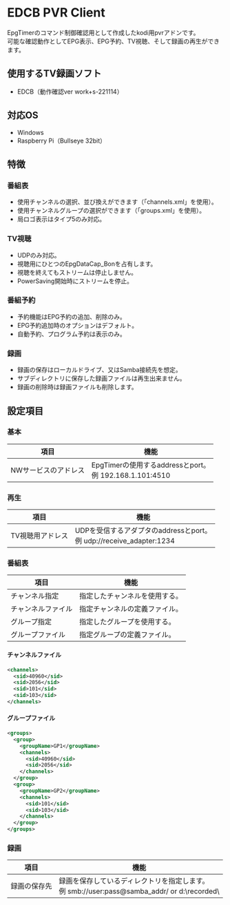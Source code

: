 # EDCB PVR Client
EpgTimerのコマンド制御確認用として作成したkodi用pvrアドンです。  
可能な確認動作としてEPG表示、EPG予約、TV視聴、そして録画の再生ができます。  

## 使用するTV録画ソフト
 - EDCB（動作確認ver work+s-221114）

## 対応OS
 - Windows
 - Raspberry Pi（Bullseye 32bit）

## 特徴
### 番組表
 - 使用チャンネルの選択、並び換えができます（「channels.xml」を使用）。
 - 使用チャンネルグループの選択ができます（「groups.xml」を使用）。
 - 局ロゴ表示はタイプ5のみ対応。

### TV視聴
- UDPのみ対応。
- 視聴用にひとつのEpgDataCap_Bonを占有します。
- 視聴を終えてもストリームは停止しません。
- PowerSaving開始時にストリームを停止。

### 番組予約
 - 予約機能はEPG予約の追加、削除のみ。
 - EPG予約追加時のオプションはデフォルト。
 - 自動予約、プログラム予約は表示のみ。

### 録画
 - 録画の保存はローカルドライブ、又はSamba接続先を想定。
 - サブディレクトリに保存した録画ファイルは再生出来ません。
 - 録画の削除時は録画ファイルも削除します。

## 設定項目
### 基本
| 項目 | 機能 |
----|----
| NWサービスのアドレス | EpgTimerの使用するaddressとport。<br>例 192.168.1.101:4510 |

### 再生
| 項目 | 機能 |
----|----
| TV視聴用アドレス | UDPを受信するアダプタのaddressとport。<br>例 udp://receive_adapter:1234 |

### 番組表
| 項目 | 機能 |
----|----
| チャンネル指定 | 指定したチャンネルを使用する。 |
| チャンネルファイル | 指定チャンネルの定義ファイル。 |
| グループ指定 | 指定したグループを使用する。 |
| グループファイル | 指定グループの定義ファイル。 |

#### チャンネルファイル
```xml
<channels>
  <sid>40960</sid>
  <sid>2056</sid>
  <sid>101</sid>
  <sid>103</sid>
</channels>
```
#### グループファイル
```xml
<groups>
  <group>
	<groupName>GP1</groupName>
	<channels>
	  <sid>40960</sid>
	  <sid>2056</sid>
	</channels>
  </group>
  <group>
	<groupName>GP2</groupName>
	<channels>
	  <sid>101</sid>
	  <sid>103</sid>
	</channels>
  </group>
</groups>
```

### 録画
| 項目 | 機能 |
----|----
| 録画の保存先 | 録画を保存しているディレクトリを指定します。<br>例 smb://user:pass@samba_addr/ or d:\recorded\ |
